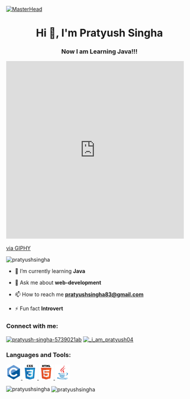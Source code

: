 [![MasterHead](https://imgs.search.brave.com/kJxMwvYZXS5CjNqk8AQhMg96TdpGTzz2-Lr-I1-_AN4/rs:fit:600:300:1/g:ce/aHR0cHM6Ly93d3cu/dGVrbm9sb2dpc2su/ZGsvXy9jbXMubmV0/L2hlbHBlcnMvZ2V0/bWVkaWEuYXNoeD9z/cmM9Y3MmY29tcGFu/eV9pZD10ZWsmbWVk/aWFfaWQ9MTcyNDg)](https://rishavchanda.io)
<h1 align="center">Hi 👋, I'm Pratyush Singha</h1>
<h3 align="center">Now I am Learning Java!!!</h3>
<iframe src="https://giphy.com/embed/umYMU8G2ixG5mJBDo5" width="480" height="480" frameBorder="0" class="giphy-embed" allowFullScreen></iframe><p><a href="https://giphy.com/gifs/BoschGlobal-coding-home-office-remote-working-umYMU8G2ixG5mJBDo5">via GIPHY</a></p>


<p align="left"> <img src="https://komarev.com/ghpvc/?username=pratyushsingha&label=Profile%20views&color=0e75b6&style=flat" alt="pratyushsingha" /> </p>

- 🌱 I’m currently learning **Java**

- 💬 Ask me about **web-development**

- 📫 How to reach me **pratyushsingha83@gmail.com**

- ⚡ Fun fact **Introvert**

<h3 align="left">Connect with me:</h3>
<p align="left">
<a href="https://linkedin.com/in/pratyush-singha-5739021ab" target="blank"><img align="center" src="https://raw.githubusercontent.com/rahuldkjain/github-profile-readme-generator/master/src/images/icons/Social/linked-in-alt.svg" alt="pratyush-singha-5739021ab" height="30" width="40" /></a>
<a href="https://instagram.com/_i_am_pratyush04" target="blank"><img align="center" src="https://raw.githubusercontent.com/rahuldkjain/github-profile-readme-generator/master/src/images/icons/Social/instagram.svg" alt="_i_am_pratyush04" height="30" width="40" /></a>
</p>

<h3 align="left">Languages and Tools:</h3>
<p align="left"> <a href="https://www.cprogramming.com/" target="_blank" rel="noreferrer"> <img src="https://raw.githubusercontent.com/devicons/devicon/master/icons/c/c-original.svg" alt="c" width="40" height="40"/> </a> <a href="https://www.w3schools.com/css/" target="_blank" rel="noreferrer"> <img src="https://raw.githubusercontent.com/devicons/devicon/master/icons/css3/css3-original-wordmark.svg" alt="css3" width="40" height="40"/> </a> <a href="https://www.w3.org/html/" target="_blank" rel="noreferrer"> <img src="https://raw.githubusercontent.com/devicons/devicon/master/icons/html5/html5-original-wordmark.svg" alt="html5" width="40" height="40"/> </a> <a href="https://www.java.com" target="_blank" rel="noreferrer"> <img src="https://raw.githubusercontent.com/devicons/devicon/master/icons/java/java-original.svg" alt="java" width="40" height="40"/> </a> </p>

<p><img align="left" src="https://github-readme-stats.vercel.app/api/top-langs?username=pratyushsingha&show_icons=true&locale=en&layout=compact" alt="pratyushsingha" /></p>

<p>&nbsp;<img align="center" src="https://github-readme-stats.vercel.app/api?username=pratyushsingha&show_icons=true&locale=en" alt="pratyushsingha" /></p>
